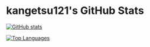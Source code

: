 # kangetsu121's GitHub Stats

[![GitHub stats](https://github-readme-stats.vercel.app/api?username=kangetsu121&theme=slateorange&show_icons=true)](https://github.com/kangetsu121/github-readme-stats)

[![Top Languages](https://github-readme-stats.vercel.app/api/top-langs/?username=kangetsu121&theme=slateorange&show_icons=true)](https://github.com/kangetsu121/github-readme-stats)


<!--
**kangetsu121/kangetsu121** is a ✨ _special_ ✨ repository because its `README.md` (this file) appears on your GitHub profile.

Here are some ideas to get you started:

- 🔭 I’m currently working on ...
- 🌱 I’m currently learning ...
- 👯 I’m looking to collaborate on ...
- 🤔 I’m looking for help with ...
- 💬 Ask me about ...
- 📫 How to reach me: ...
- 😄 Pronouns: ...
- ⚡ Fun fact: ...
-->
